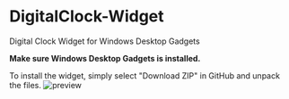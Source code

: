 # DigitalClock-Widget
Digital Clock Widget for Windows Desktop Gadgets

<b>Make sure Windows Desktop Gadgets is installed.</b>

To install the widget, simply select "Download ZIP" in GitHub and unpack the files.
![preview](https://imgur.com/a/tCoZdVk)

